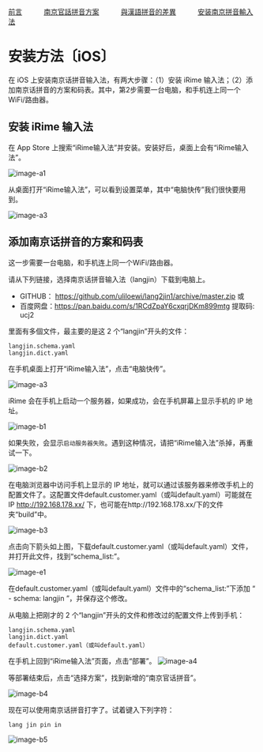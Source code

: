 
<tr>
<td><a style="margin-right: 40px;" href="https://uliloewi.github.io/LangJinPinIn/CiwnIwn">前言</a></td>
<td ><a style="margin-right: 40px;" href="https://uliloewi.github.io/LangJinPinIn/PinInFangAng">南京官話拼音方案</a></td>
<td ><a style="margin-right: 40px;" href="https://uliloewi.github.io/LangJinPinIn/LinIwnChaI">與漢語拼音的差異</a></td>
<td ><a style="margin-right: 40px;" href="https://uliloewi.github.io/LangJinPinIn/angzhuangfa">安装南京拼音輸入法</a></td>
</tr>

# 安装方法〔iOS〕



在 iOS 上安装南京话拼音输入法，有两大步骤：（1）安装 iRime 输入法；（2）添加南京话拼音的方案和码表。其中，第2步需要一台电脑，和手机连上同一个WiFi/路由器。

## 安装 iRime 输入法

在 App Store 上搜索“iRime输入法”并安装。安装好后，桌面上会有“iRime输入法”。

![image-a1]

从桌面打开“iRime输入法”，可以看到设置菜单，其中“电脑快传”我们很快要用到。

![image-a3]

## 添加南京话拼音的方案和码表

这一步需要一台电脑，和手机连上同一个WiFi/路由器。

请从下列链接，选择南京话拼音输入法（langjin）下载到电脑上。
- GITHUB： https://github.com/uliloewi/lang2jin1/archive/master.zip
或
- 百度网盘：https://pan.baidu.com/s/1RCdZpaY6cxqrjDKm899mtg 提取码: ucj2


里面有多個文件，最主要的是这 2 个“langjin”开头的文件：

```
langjin.schema.yaml
langjin.dict.yaml
```

在手机桌面上打开“iRime输入法”，点击“电脑快传”。

![image-a3]

iRime 会在手机上启动一个服务器，如果成功，会在手机屏幕上显示手机的 IP 地址。

![image-b1]

如果失败，会显示`启动服务器失败`。遇到这种情况，请把“iRime输入法”杀掉，再重试一下。

![image-b2]

在电脑浏览器中访问手机上显示的 IP 地址，就可以通过该服务器来修改手机上的配置文件了。这配置文件default.customer.yaml（或叫default.yaml）可能就在IP http://192.168.178.xx/ 下，也可能在http://192.168.178.xx/下的文件夹“build”中。

![image-b3]

点击向下箭头如上图，下载default.customer.yaml（或叫default.yaml）文件，并打开此文件，找到“schema_list:”。

![image-e1]

在default.customer.yaml（或叫default.yaml）文件中的“schema_list:”下添加 “  - schema: langjin ”，并保存这个修改。



从电脑上把刚才的 2 个“langjin”开头的文件和修改过的配置文件上传到手机：

```
langjin.schema.yaml
langjin.dict.yaml
default.customer.yaml（或叫default.yaml）
```

在手机上回到“iRime输入法”页面，点击“部署”。
![image-a4]

等部署结束后，点击“选择方案”，找到新增的“南京官话拼音”。

![image-b4]

现在可以使用南京话拼音打字了。试着键入下列字符：

```
lang jin pin in
```

![image-b5]

[image-a1]: https://uliloewi.github.io/LangJinPinIn/img/irimeA1.jpg
[image-a3]: https://uliloewi.github.io/LangJinPinIn/img/irimeA3.jpg
[image-a4]: https://uliloewi.github.io/LangJinPinIn/img/irimeA4.jpg

[image-b1]: https://uliloewi.github.io/LangJinPinIn/img/irimeB1.jpg
[image-b2]: https://uliloewi.github.io/LangJinPinIn/img/irimeB2.jpg
[image-b3]: https://uliloewi.github.io/LangJinPinIn/img/irimeB3.jpg
[image-b4]: https://uliloewi.github.io/LangJinPinIn/img/irimeB4.jpg
[image-b5]: https://uliloewi.github.io/LangJinPinIn/img/irimeB5.jpg
[image-e1]: https://uliloewi.github.io/LangJinPinIn/img/irimeE1.jpg
